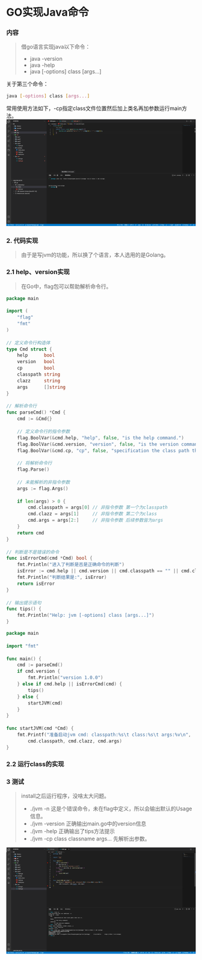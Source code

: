 # GO实现Java命令

### 内容

> 借go语言实现java以下命令：
> - java -version
> - java -help
> - java [-options] class [args...]

关于第三个命令：
```bash
java [-options] class [args...]
```
常用使用方法如下，-cp指定class文件位置然后加上类名再加参数运行main方法。
![image](/images/go1.png)
### 2. 代码实现
> 由于是写jvm的功能，所以换了个语言，本人选用的是Golang。


### 2.1 help、version实现
> 在Go中，flag包可以帮助解析命令行。

```go
package main

import (
	"flag"
	"fmt"
)

// 定义命令行构造体
type Cmd struct {
	help      bool
	version   bool
	cp        bool
	classpath string
	clazz     string
	args      []string
}

// 解析命令行
func parseCmd() *Cmd {
	cmd := &Cmd{}

	// 定义命令行的指令参数
	flag.BoolVar(&cmd.help, "help", false, "is the help command.")
	flag.BoolVar(&cmd.version, "version", false, "is the version command.")
	flag.BoolVar(&cmd.cp, "cp", false, "specification the class path then run it.")

	// 将解析命令行
	flag.Parse()

	// 未能解析的非指令参数
	args := flag.Args()

	if len(args) > 0 {
		cmd.classpath = args[0] // 非指令参数 第一个为classpath
		cmd.clazz = args[1]     // 非指令参数 第二个为class
		cmd.args = args[2:]     // 非指令参数 后续参数皆为args
	}
	return cmd
}

// 判断是不是错误的命令
func isErrorCmd(cmd *Cmd) bool {
	fmt.Println("进入了判断是否是正确命令的判断")
	isError := cmd.help || cmd.version || cmd.classpath == "" || cmd.clazz == ""
	fmt.Println("判断结果是:", isError)
	return isError
}

// 输出提示语句
func tips() {
	fmt.Println("Help: jvm [-options] class [args...]")
}

```
```go
package main

import "fmt"

func main() {
	cmd := parseCmd()
	if cmd.version {
		fmt.Println("version 1.0.0")
	} else if cmd.help || isErrorCmd(cmd) {
		tips()
	} else {
		startJVM(cmd)
	}
}

func startJVM(cmd *Cmd) {
	fmt.Printf("准备启动jvm cmd: classpath:%s\t class:%s\t args:%v\n",
		cmd.classpath, cmd.clazz, cmd.args)
}

```
### 2.2 运行class的实现
> 


### 3 测试
> install之后运行程序，没啥太大问题。
> - ./jvm -n 这是个错误命令，未在flag中定义，所以会输出默认的Usage信息。
> - ./jvm -version 正确输出main.go中的version信息
> - ./jvm -help 正确输出了tips方法提示
> - ./jvm -cp class classname args... 先解析出参数。

![image](/images/go2.png)
